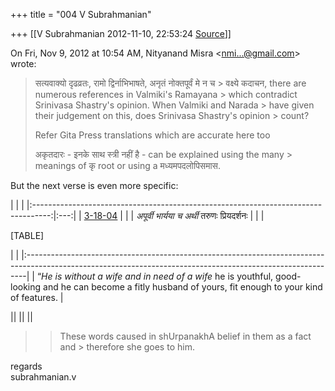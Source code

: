 +++
title = "004 V Subrahmanian"

+++
[[V Subrahmanian	2012-11-10, 22:53:24 [Source](https://groups.google.com/g/bvparishat/c/n-dT-NfGIk4)]]



  
  

On Fri, Nov 9, 2012 at 10:54 AM, Nityanand Misra \<[nmi...@gmail.com]()\> wrote:  

>   
> सत्यवाक्यो दृढव्रतः, रामो द्विर्नाभिभाषते, अनृतं नोक्तपूर्वं मे न च > वक्ष्ये कदाचन, there are numerous references in Valmiki's Ramayana > which contradict Srinivasa Shastry's opinion. When Valmiki and Narada > have given their judgement on this, does Srinivasa Shastry's opinion > count?  
>   
> Refer Gita Press translations which are accurate here too  
>   
> अकृतदारः - इनके साथ स्त्री नहीं है - can be explained using the many > meanings of कृ root or using a मध्यमपदलोपिसमास.

  
But the next verse is even more specific:  

|                                                                                    |     | |:----------------------------------------------------------------------------------:|:---:| | [3-18-04](http://mghariharan.wordpress.com/2011/08/21/misjudges-5-in-fun/#31804In) |     | |                   *अपूर्वी भार्यया च अर्थी* तरुणः प्रियदर्शनः \|                   |     |

[TABLE]

|                                                                                                                                                             | |:------------------------------------------------------------------------------------------------------------------------------------------------------------| | “*He is without a wife and in need of a wife* he is youthful, good-looking and he can become a fitly husband of yours, fit enough to your kind of features. |

|| || ||



> 
> > These words caused in shUrpanakhA belief in them as a fact and > therefore she goes to him.  
> > 

  

  
regards  
subrahmanian.v  

  

